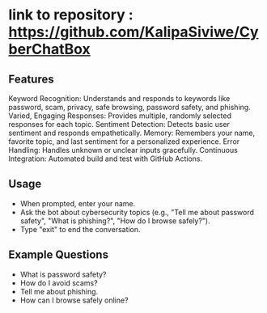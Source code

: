# link to repository : https://github.com/KalipaSiviwe/CyberChatBox
## Features

Keyword Recognition: Understands and responds to keywords like password, scam, privacy, safe browsing, password safety, and phishing.
Varied, Engaging Responses: Provides multiple, randomly selected responses for each topic.
Sentiment Detection: Detects basic user sentiment and responds empathetically.
Memory: Remembers your name, favorite topic, and last sentiment for a personalized experience.
Error Handling: Handles unknown or unclear inputs gracefully.
Continuous Integration: Automated build and test with GitHub Actions.


## Usage

- When prompted, enter your name.
- Ask the bot about cybersecurity topics (e.g., "Tell me about password safety", "What is phishing?", "How do I browse safely?").
- Type "exit" to end the conversation.

## Example Questions

- What is password safety?
- How do I avoid scams?
- Tell me about phishing.
- How can I browse safely online?
